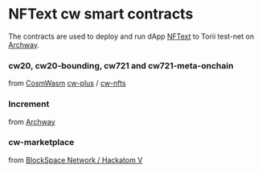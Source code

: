 # NFText cw smart contracts
The contracts are used to deploy and run dApp [NFText](https://github.com/wotori-studio/NFText) to Torii test-net on [Archway](https://archway.io/).

### cw20, cw20-bounding, cw721 and cw721-meta-onchain 
from [CosmWasm](https://github.com/CosmWasm/cosmwasm)
[cw-plus](https://github.com/CosmWasm/cw-plus) / [cw-nfts](https://github.com/CosmWasm/cw-nfts)
### Increment 
 from [Archway](https://github.com/archway-network/archway-templates/tree/main/increment)
### cw-marketplace 
from [BlockSpace Network / Hackatom V](https://github.com/BlockscapeNetwork/hackatom_v)
